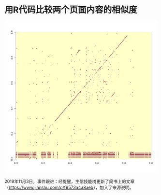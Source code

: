 # 用R代码比较两个页面内容的相似度

![](dot-plot.png)

2019年11月3日，事件跟进：经提醒，生信技能树更新了简书上的文章（<https://www.jianshu.com/p/f9573a4a8aeb>），加入了来源说明。
